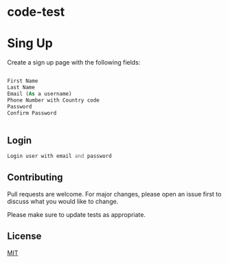 # code-test

# Sing Up

Create a sign up page with the following fields:

```php

First Name
Last Name
Email (As a username)
Phone Number with Country code
Password
Confirm Password



```

## Login

```php
Login user with email and password

```

## Contributing
Pull requests are welcome. For major changes, please open an issue first to discuss what you would like to change.

Please make sure to update tests as appropriate.

## License
[MIT](https://choosealicense.com/licenses/mit/)
